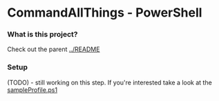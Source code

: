 CommandAllThings - PowerShell
================

### What is this project?

Check out the parent [../README](../README.md)


### Setup

(TODO) - still working on this step. If you're interested take a look at the [sampleProfile.ps1](sampleProfile.ps1)
